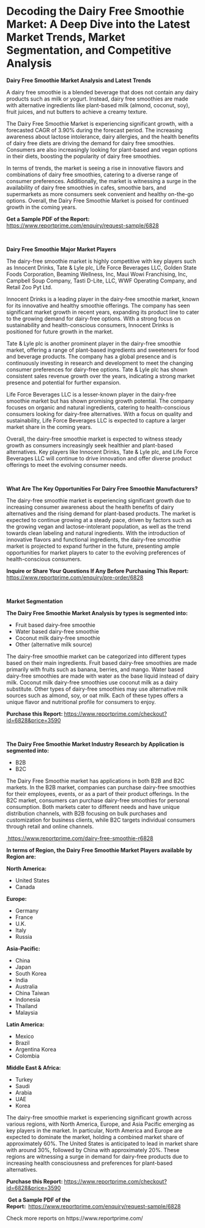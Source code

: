 <p><h1>Decoding the Dairy Free Smoothie Market: A Deep Dive into the Latest Market Trends, Market Segmentation, and Competitive Analysis</h1></p><p><strong>Dairy Free Smoothie Market Analysis and Latest Trends</strong></p>
<p><p>A dairy free smoothie is a blended beverage that does not contain any dairy products such as milk or yogurt. Instead, dairy free smoothies are made with alternative ingredients like plant-based milk (almond, coconut, soy), fruit juices, and nut butters to achieve a creamy texture.</p><p>The Dairy Free Smoothie Market is experiencing significant growth, with a forecasted CAGR of 3.90% during the forecast period. The increasing awareness about lactose intolerance, dairy allergies, and the health benefits of dairy free diets are driving the demand for dairy free smoothies. Consumers are also increasingly looking for plant-based and vegan options in their diets, boosting the popularity of dairy free smoothies.</p><p>In terms of trends, the market is seeing a rise in innovative flavors and combinations of dairy free smoothies, catering to a diverse range of consumer preferences. Additionally, the market is witnessing a surge in the availability of dairy free smoothies in cafes, smoothie bars, and supermarkets as more consumers seek convenient and healthy on-the-go options. Overall, the Dairy Free Smoothie Market is poised for continued growth in the coming years.</p></p>
<p><strong>Get a Sample PDF of the Report:&nbsp;</strong> <a href="https://www.reportprime.com/enquiry/request-sample/6828">https://www.reportprime.com/enquiry/request-sample/6828</a></p>
<p>&nbsp;</p>
<p><strong>Dairy Free Smoothie Major Market Players</strong></p>
<p><p>The dairy-free smoothie market is highly competitive with key players such as Innocent Drinks, Tate & Lyle plc, Life Force Beverages LLC, Golden State Foods Corporation, Beaming Wellness, Inc, Maui Wowi Franchising, Inc, Campbell Soup Company, Tasti D-Lite, LLC, WWF Operating Company, and Retail Zoo Pyt Ltd.</p><p>Innocent Drinks is a leading player in the dairy-free smoothie market, known for its innovative and healthy smoothie offerings. The company has seen significant market growth in recent years, expanding its product line to cater to the growing demand for dairy-free options. With a strong focus on sustainability and health-conscious consumers, Innocent Drinks is positioned for future growth in the market.</p><p>Tate & Lyle plc is another prominent player in the dairy-free smoothie market, offering a range of plant-based ingredients and sweeteners for food and beverage products. The company has a global presence and is continuously investing in research and development to meet the changing consumer preferences for dairy-free options. Tate & Lyle plc has shown consistent sales revenue growth over the years, indicating a strong market presence and potential for further expansion.</p><p>Life Force Beverages LLC is a lesser-known player in the dairy-free smoothie market but has shown promising growth potential. The company focuses on organic and natural ingredients, catering to health-conscious consumers looking for dairy-free alternatives. With a focus on quality and sustainability, Life Force Beverages LLC is expected to capture a larger market share in the coming years.</p><p>Overall, the dairy-free smoothie market is expected to witness steady growth as consumers increasingly seek healthier and plant-based alternatives. Key players like Innocent Drinks, Tate & Lyle plc, and Life Force Beverages LLC will continue to drive innovation and offer diverse product offerings to meet the evolving consumer needs.</p></p>
<p>&nbsp;</p>
<p><strong>What Are The Key Opportunities For Dairy Free Smoothie Manufacturers?</strong></p>
<p><p>The dairy-free smoothie market is experiencing significant growth due to increasing consumer awareness about the health benefits of dairy alternatives and the rising demand for plant-based products. The market is expected to continue growing at a steady pace, driven by factors such as the growing vegan and lactose-intolerant population, as well as the trend towards clean labeling and natural ingredients. With the introduction of innovative flavors and functional ingredients, the dairy-free smoothie market is projected to expand further in the future, presenting ample opportunities for market players to cater to the evolving preferences of health-conscious consumers.</p></p>
<p><strong>Inquire or Share Your Questions If Any Before Purchasing This Report:</strong> <a href="https://www.reportprime.com/enquiry/pre-order/6828">https://www.reportprime.com/enquiry/pre-order/6828</a></p>
<p>&nbsp;</p>
<p><strong>Market Segmentation</strong></p>
<p><strong>The Dairy Free Smoothie Market Analysis by types is segmented into:</strong></p>
<p><ul><li>Fruit based dairy-free smoothie</li><li>Water based dairy-free smoothie</li><li>Coconut milk dairy-free smoothie</li><li>Other (alternative milk source)</li></ul></p>
<p><p>The dairy-free smoothie market can be categorized into different types based on their main ingredients. Fruit based dairy-free smoothies are made primarily with fruits such as banana, berries, and mango. Water based dairy-free smoothies are made with water as the base liquid instead of dairy milk. Coconut milk dairy-free smoothies use coconut milk as a dairy substitute. Other types of dairy-free smoothies may use alternative milk sources such as almond, soy, or oat milk. Each of these types offers a unique flavor and nutritional profile for consumers to enjoy.</p></p>
<p><strong>Purchase this Report:&nbsp;</strong><a href="https://www.reportprime.com/checkout?id=6828&price=3590">https://www.reportprime.com/checkout?id=6828&price=3590</a></p>
<p>&nbsp;</p>
<p><strong>The Dairy Free Smoothie Market Industry Research by Application is segmented into:</strong></p>
<p><ul><li>B2B</li><li>B2C</li></ul></p>
<p><p>The Dairy Free Smoothie market has applications in both B2B and B2C markets. In the B2B market, companies can purchase dairy-free smoothies for their employees, events, or as a part of their product offerings. In the B2C market, consumers can purchase dairy-free smoothies for personal consumption. Both markets cater to different needs and have unique distribution channels, with B2B focusing on bulk purchases and customization for business clients, while B2C targets individual consumers through retail and online channels.</p></p>
<p><a href="https://www.reportprime.com/dairy-free-smoothie-r6828">&nbsp;https://www.reportprime.com/dairy-free-smoothie-r6828</a></p>
<p><strong>In terms of Region, the Dairy Free Smoothie Market Players available by Region are:</strong></p>
<p>
    <p> <strong> North America: </strong>
        <ul>
            <li>United States</li>
            <li>Canada</li>
        </ul>
        </p> 
    <p> <strong> Europe: </strong>
        <ul>
            <li>Germany</li>
            <li>France</li>
            <li>U.K.</li>
            <li>Italy</li>
            <li>Russia</li>
        </ul>
        </p> 
    <p> <strong> Asia-Pacific: </strong>
        <ul>
            <li>China</li>
            <li>Japan</li>
            <li>South Korea</li>
            <li>India</li>
            <li>Australia</li>
            <li>China Taiwan</li>
            <li>Indonesia</li>
            <li>Thailand</li>
            <li>Malaysia</li>
        </ul>
        </p> 
    <p> <strong> Latin America: </strong>
        <ul>
            <li>Mexico</li>
            <li>Brazil</li>
            <li>Argentina Korea</li>
            <li>Colombia</li>
        </ul>
        </p> 
    <p> <strong> Middle East & Africa: </strong>
        <ul>
            <li>Turkey</li>
            <li>Saudi</li>
            <li>Arabia</li>
            <li>UAE</li>
            <li>Korea</li>
        </ul>
    </p>
    </p>
<p><p>The dairy-free smoothie market is experiencing significant growth across various regions, with North America, Europe, and Asia Pacific emerging as key players in the market. In particular, North America and Europe are expected to dominate the market, holding a combined market share of approximately 60%. The United States is anticipated to lead in market share with around 30%, followed by China with approximately 20%. These regions are witnessing a surge in demand for dairy-free products due to increasing health consciousness and preferences for plant-based alternatives.</p></p>
<p><strong>Purchase this Report: </strong><a href="https://www.reportprime.com/checkout?id=6828&price=3590">https://www.reportprime.com/checkout?id=6828&price=3590</a></p>
<p>&nbsp;<strong>Get a Sample PDF of the Report:&nbsp;&nbsp;</strong><a href="https://www.reportprime.com/enquiry/request-sample/6828">https://www.reportprime.com/enquiry/request-sample/6828</a></p>
<p><strong></strong></p>
<p>Check more reports on https://www.reportprime.com/</p>